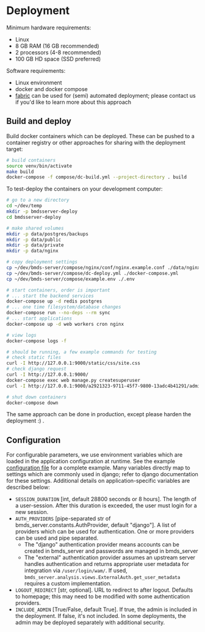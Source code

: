 # Deployment

Minimum hardware requirements:

- Linux
- 8 GB RAM (16 GB recommended)
- 2 processors (4-8 recommended)
- 100 GB HD space (SSD preferred)

Software requirements:

- Linux environment
- docker and docker compose
- [fabric](http://www.fabfile.org/) can be used for (semi) automated deployment; please contact us if you'd like to learn more about this approach

## Build and deploy

Build docker containers which can be deployed. These can be pushed to a container registry or
other approaches for sharing with the deployment target:

```bash
# build containers
source venv/bin/activate
make build
docker-compose -f compose/dc-build.yml --project-directory . build
```

To test-deploy the containers on your development computer:

```bash
# go to a new directory
cd ~/dev/temp
mkdir -p bmdsserver-deploy
cd bmdsserver-deploy

# make shared volumes
mkdir -p data/postgres/backups
mkdir -p data/public
mkdir -p data/private
mkdir -p data/nginx

# copy deployment settings
cp ~/dev/bmds-server/compose/nginx/conf/nginx.example.conf ./data/nginx/nginx.conf
cp ~/dev/bmds-server/compose/dc-deploy.yml ./docker-compose.yml
cp ~/dev/bmds-server/compose/example.env ./.env

# start containers, order is important
# ... start the backend services
docker-compose up -d redis postgres
# ... one time filesystem/database changes
docker-compose run --no-deps --rm sync
# ... start applications
docker-compose up -d web workers cron nginx

# view logs
docker-compose logs -f

# should be running, a few example commands for testing
# check static files
curl -I http://127.0.0.1:9000/static/css/site.css
# check django request
curl -I http://127.0.0.1:9000/
docker-compose exec web manage.py createsuperuser
curl -I http://127.0.0.1:9000/a2921323-9711-45f7-9800-13adc4b41291/admin/login/

# shut down containers
docker-compose down
```

The same approach can be done in production, except please harden the deployment :) .

## Configuration

For configurable parameters, we use environment variables which are loaded in the application configuration at runtime.  See the example [configuration file](https://github.com/shapiromatron/bmds-server/blob/main/compose/example.env) for a complete example. Many variables directly map to settings which are commonly used in django; refer to django documentation for these settings. Additional details on application-specific variables are described below:

- `SESSION_DURATION` [int, default 28800 seconds or 8 hours]. The length of a user-session. After this duration is exceeded, the user must login for a new session.
- `AUTH_PROVIDERS` [pipe-separated str of bmds_server.constants.AuthProvider, default "django"]. A list of providers which can be used for authentication. One or more providers can be used and pipe separated.
    - The "django" authentication provider means accounts can be created in bmds_server and passwords are managed in bmds_server
    - The "external" authentication provider assumes an upstream server handles authentication and returns appropriate user metadata for integration via ``/user/login/wam/``.  If used, ``bmds_server.analysis.views.ExternalAuth.get_user_metadata`` requires a custom implementation.
- `LOGOUT_REDIRECT` [str, optional]. URL to redirect to after logout. Defaults to homepage; this may need to be modified with some authentication providers.
- `INCLUDE_ADMIN` [True/False, default True]. If true, the admin is included in the deployment. If false, it's not included. In some deployments, the admin may be deployed separately with additional security.
